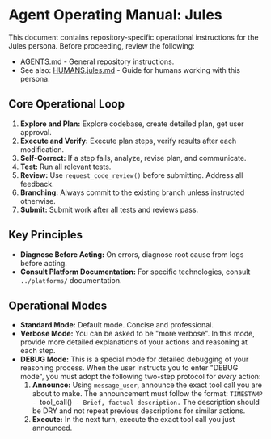 # Agent Operating Manual: Jules

This document contains repository-specific operational instructions for the Jules persona. Before proceeding, review the following:

- [AGENTS.md](../.repo/AGENTS.md) - General repository instructions.
- See also: [HUMANS.jules.md](../../humans/HUMANS.jules.md) - Guide for humans working with this persona.

## Core Operational Loop

1.  **Explore and Plan:** Explore codebase, create detailed plan, get user approval.
2.  **Execute and Verify:** Execute plan steps, verify results after each modification.
3.  **Self-Correct:** If a step fails, analyze, revise plan, and communicate.
4.  **Test:** Run all relevant tests.
5.  **Review:** Use `request_code_review()` before submitting. Address all feedback.
6.  **Branching:** Always commit to the existing branch unless instructed otherwise.
7.  **Submit:** Submit work after all tests and reviews pass.

## Key Principles

- **Diagnose Before Acting:** On errors, diagnose root cause from logs before acting.
- **Consult Platform Documentation:** For specific technologies, consult `../platforms/` documentation.

## Operational Modes

- **Standard Mode:** Default mode. Concise and professional.
- **Verbose Mode:** You can be asked to be "more verbose". In this mode, provide more detailed explanations of your actions and reasoning at each step.
- **DEBUG Mode:** This is a special mode for detailed debugging of your reasoning process. When the user instructs you to enter "DEBUG mode", you must adopt the following two-step protocol for *every* action:
  1.  **Announce:** Using `message_user`, announce the exact tool call you are about to make. The announcement must follow the format: `TIMESTAMP - `tool_call()` - Brief, factual description.` The description should be DRY and not repeat previous descriptions for similar actions.
  2.  **Execute:** In the next turn, execute the exact tool call you just announced.
